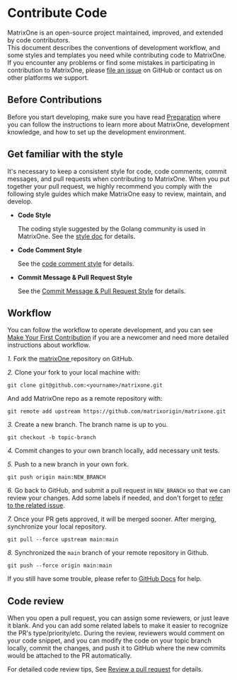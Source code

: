 # **Contribute Code**

MatrixOne is an open-source project maintained, improved, and extended by code contributors.  
This document describes the conventions of development workflow, and some styles and templates you need while contributing code to MatrixOne. If you encounter any problems or find some mistakes in participating in contribution to MatrixOne, please [file an issue](https://github.com/matrixorigin/matrixone/issues) on GitHub or contact us on other platforms we support.

## **Before Contributions**

Before you start developing, make sure you have read [Preparation](preparation.md) where you can follow the instructions to learn more about MatrixOne, development knowledge, and how to set up the development environment.

## **Get familiar with the style** <a name="get-familiar-with-style"></a>

It's necessary to keep a consistent style for code, code comments, commit messages, and pull requests when contributing to MatrixOne. When you put together your pull request, we highly recommend you comply with the following style guides which make MatrixOne easy to review, maintain, and develop.

* **Code Style**  

   The coding style suggested by the Golang community is used in MatrixOne. See the [style doc](https://github.com/golang/go/wiki/CodeReviewComments) for details.

* **Code Comment Style**

  See the [code comment style](../Code-Style/code-comment-style.md) for details.

* **Commit Message & Pull Request Style**

   See the [Commit Message & Pull Request Style](../Code-Style/code-comment-style.md) for details.

## **Workflow<c name="workflow"></c>**

   You can follow the workflow to operate development, and you can see [Make Your First Contribution](../make-your-first-contribution.md) if you are a newcomer and need more detailed instructions about workflow.  

*1.* Fork the [matrixOne ](https://github.com/matrixorigin/matrixone)  repository on GitHub.

*2.* Clone your fork to your local machine with:  

```
git clone git@github.com:<yourname>/matrixone.git
```

And add MatrixOne repo as a remote repository with:

```
git remote add upstream https://github.com/matrixorigin/matrixone.git
```  

*3.* Create a new branch. The branch name is up to you.

```
git checkout -b topic-branch
```

*4.* Commit changes to your own branch locally, add necessary unit tests.

*5.* Push to a new branch in your own fork.

```
git push origin main:NEW_BRANCH
```

*6.* Go back to GitHub, and submit a pull request in `NEW_BRANCH` so that we can review your changes. Add some labels if needed, and don't forget to [refer to the related issue](https://docs.github.com/en/issues/tracking-your-work-with-issues/linking-a-pull-request-to-an-issue).

*7.* Once your PR gets approved, it will be merged sooner. After merging, synchronize your local repository.

```
git pull --force upstream main:main
```

*8.* Synchronized the `main` branch of your remote repository in Github.

```
git push --force origin main:main
```

If you still have some trouble, please refer to [GitHub Docs](https://docs.github.com/en) for help.

## **Code review**

When you open a pull request, you can assign some reviewers, or just leave it blank. And you can add some related labels to make it easier to recognize the PR's type/priority/etc. During the review, reviewers would comment on your code snippet, and you can modify the code on your topic branch locally, commit the changes, and push it to GitHub where the new commits would be attached to the PR automatically.

For detailed code review tips, See [Review a pull request](review-a-pull-request.md) for details.
